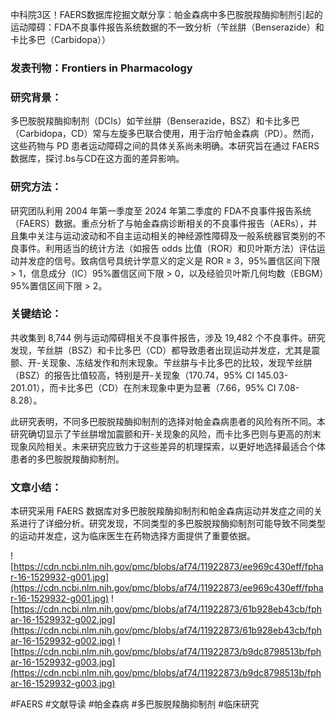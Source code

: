 中科院3区！FAERS数据库挖掘文献分享：帕金森病中多巴胺脱羧酶抑制剂引起的运动障碍：FDA不良事件报告系统数据的不一致分析（苄丝肼（Benserazide）和卡比多巴（Carbidopa））

### 发表刊物：Frontiers in Pharmacology

### 研究背景：  
多巴胺脱羧酶抑制剂（DCIs）如苄丝肼（Benserazide，BSZ）和卡比多巴（Carbidopa，CD）常与左旋多巴联合使用，用于治疗帕金森病（PD）。然而，这些药物与 PD 患者运动障碍之间的具体关系尚未明确。本研究旨在通过 FAERS 数据库，探讨.bs与CD在这方面的差异影响。

### 研究方法：  
研究团队利用 2004 年第一季度至 2024 年第二季度的 FDA不良事件报告系统（FAERS）数据。重点分析了与帕金森病诊断相关的不良事件报告（AERs），并且集中关注与运动波动和不自主运动相关的神经源性障碍及一般系统器官类别的不良事件。利用适当的统计方法（如报告 odds 比值（ROR）和贝叶斯方法）评估运动并发症的信号。致病信号具统计学意义的定义是 ROR ≥ 3，95%置信区间下限 > 1，信息成分（IC）95%置信区间下限 > 0，以及经验贝叶斯几何均数（EBGM）95%置信区间下限 > 2。

### 关键结论：  
共收集到 8,744 例与运动障碍相关不良事件报告，涉及 19,482 个不良事件。研究发现，苄丝肼（BSZ）和卡比多巴（CD）都导致患者出现运动并发症，尤其是震颤、开-关现象、冻结发作和剂末现象。苄丝肼与卡比多巴的比较，发现苄丝肼（BSZ）的报告比值较高，特别是开-关现象（170.74，95% CI 145.03-201.01），而卡比多巴（CD）在剂末现象中更为显著（7.66，95% CI 7.08-8.28）。

此研究表明，不同多巴胺脱羧酶抑制剂的选择对帕金森病患者的风险有所不同。本研究确切显示了苄丝肼增加震颤和开-关现象的风险，而卡比多巴则与更高的剂末现象风险相关。未来研究应致力于这些差异的机理探索，以更好地选择最适合个体患者的多巴胺脱羧酶抑制剂。

### 文章小结：  
本研究采用 FAERS 数据库对多巴胺脱羧酶抑制剂和帕金森病运动并发症之间的关系进行了详细分析。研究发现，不同类型的多巴胺脱羧酶抑制剂可能导致不同类型的运动并发症，这为临床医生在药物选择方面提供了重要依据。  

![https://cdn.ncbi.nlm.nih.gov/pmc/blobs/af74/11922873/ee969c430eff/fphar-16-1529932-g001.jpg](https://cdn.ncbi.nlm.nih.gov/pmc/blobs/af74/11922873/ee969c430eff/fphar-16-1529932-g001.jpg)
![https://cdn.ncbi.nlm.nih.gov/pmc/blobs/af74/11922873/61b928eb43cb/fphar-16-1529932-g002.jpg](https://cdn.ncbi.nlm.nih.gov/pmc/blobs/af74/11922873/61b928eb43cb/fphar-16-1529932-g002.jpg)
![https://cdn.ncbi.nlm.nih.gov/pmc/blobs/af74/11922873/b9dc8798513b/fphar-16-1529932-g003.jpg](https://cdn.ncbi.nlm.nih.gov/pmc/blobs/af74/11922873/b9dc8798513b/fphar-16-1529932-g003.jpg)

#FAERS #文献导读 #帕金森病 #多巴胺脱羧酶抑制剂 #临床研究